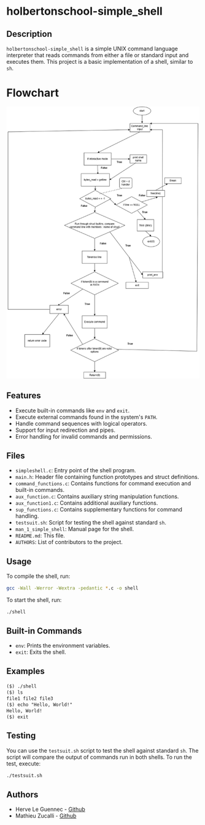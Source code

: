 # holbertonschool-simple_shell
## Description
`holbertonschool-simple_shell` is a simple UNIX command language interpreter that reads commands from either a file or standard input and executes them. This project is a basic implementation of a shell, similar to `sh`.
# Flowchart
![Flowchart](./Flowchart.drawio.jpg)
## Features
- Execute built-in commands like `env` and `exit`.
- Execute external commands found in the system's `PATH`.
- Handle command sequences with logical operators.
- Support for input redirection and pipes.
- Error handling for invalid commands and permissions.
## Files
- `simpleshell.c`: Entry point of the shell program.
- `main.h`: Header file containing function prototypes and struct definitions.
- `command_functions.c`: Contains functions for command execution and built-in commands.
- `aux_function.c`: Contains auxiliary string manipulation functions.
- `aux_function1.c`: Contains additional auxiliary functions.
- `sup_functions.c`: Contains supplementary functions for command handling.
- `testsuit.sh`: Script for testing the shell against standard `sh`.
- `man_1_simple_shell`: Manual page for the shell.
- `README.md`: This file.
- `AUTHORS`: List of contributors to the project.
## Usage
To compile the shell, run:
```sh
gcc -Wall -Werror -Wextra -pedantic *.c -o shell
```
To start the shell, run:
```
./shell
```
## Built-in Commands
- `env`: Prints the environment variables.
- `exit`: Exits the shell.
## Examples
```
($) ./shell
($) ls
file1 file2 file3
($) echo "Hello, World!"
Hello, World!
($) exit
```
## Testing
You can use the `testsuit.sh` script to test the shell against standard `sh`. The script will compare the output of commands run in both shells. To run the test, execute:
```sh
./testsuit.sh
```
## Authors
- Herve Le Guennec - [Github](github.com/krosenvag)
- Mathieu Zucalli - [Github](github.com/matzuc2)
